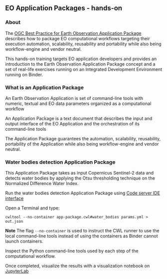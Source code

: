 ## EO Application Packages - hands-on

### About 

The [OGC Best Practice for Earth Observation Application Package](https://docs.ogc.org/bp/20-089r1.html) describes how to package EO computational workflows targeting their execution automation, scalability, reusability and portability while also being workflow-engine and vendor neutral.

This hands-on training targets EO application developers and provides an introduction to the Earth Observation Application Package concept and a set of real-life exercises running on an Integrated Development Environment running on Binder.

### What is an Application Package

An Earth Observation Application is set of command-line tools with numeric, textual and EO data parameters organized as a computational workflow

An Application Package is a text document that describes the input and output interface of the EO Application and the orchestration of its command-line tools

The Application Package guarantees the automation, scalability, reusability, portability of the Application while also being workflow-engine and vendor neutral.

### Water bodies detection Application Package

This Application Package takes as input Copernicus Sentinel-2 data and detects water bodies by applying the Otsu thresholding technique on the Normalized Difference Water Index.

Run the water bodies detection Application Package using [Code server IDE interface](../../vscode/?folder=/home/jovyan/water-bodies)

Open a Terminal and type:

```
cwltool --no-container app-package.cwl#water_bodies params.yml > out.json
```

**Note** The flag `--no-container` is used to instruct the CWL runner to use the local command-line tools instead of using the containers as Binder cannot launch containers.

Inspect the Python command-line tools used by each step of the computational workflow.

Once completed, visualize the results with a visualization notebook on [JupyterLab](../../lab) 


